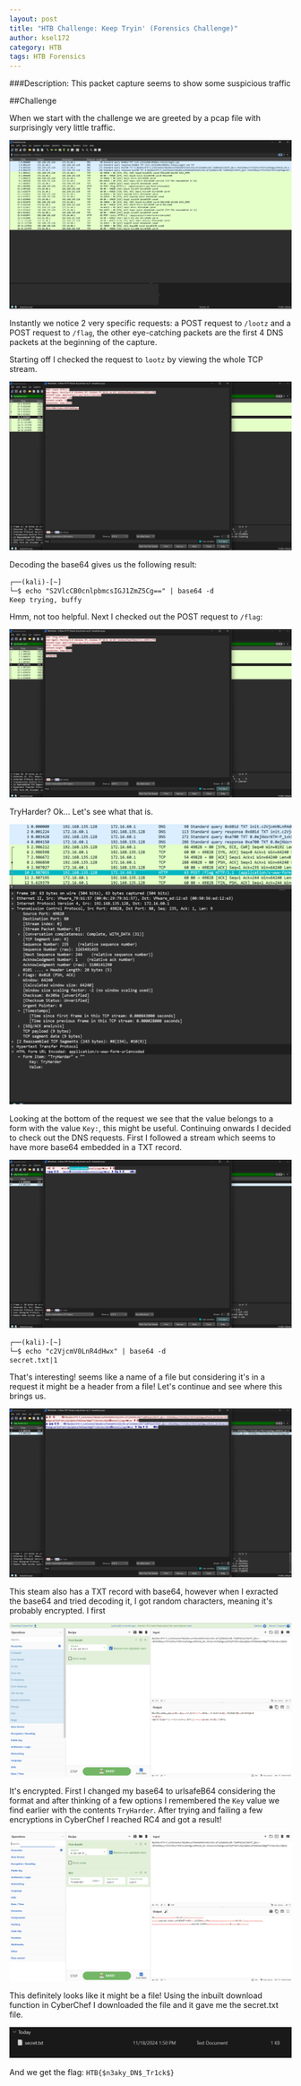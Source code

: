 ```yaml
---
layout: post
title: "HTB Challenge: Keep Tryin' (Forensics Challenge)"
author: ksel172
category: HTB
tags: HTB Forensics
---
```



###Description: This packet capture seems to show some suspicious traffic

##Challenge

When we start with the challenge we are greeted by a pcap file with surprisingly very little traffic.

![PCAP Capture](/assets/img/blogs/2024-11-18-keep-tryin-HTB/image1.png)

Instantly we notice 2 very specific requests: a POST request to ``/lootz`` and a POST request to ``/flag``, the other eye-catching packets are the first 4 DNS packets at the beginning of the capture.

Starting off I checked the request to ``lootz`` by viewing the whole TCP stream. 

![/lootz](/assets/img/blogs/2024-11-18-keep-tryin-HTB/image2.png)

Decoding the base64 gives us the following result:

```
┌──(kali)-[~]
└─$ echo "S2VlcCB0cnlpbmcsIGJ1ZmZ5Cg==" | base64 -d
Keep trying, buffy
```

Hmm, not too helpful. Next I checked out the POST request to ``/flag``:

![/flag](/assets/img/blogs/2024-11-18-keep-tryin-HTB/image3.png)

TryHarder? Ok... Let's see what that is. 

![packet](/assets/img/blogs/2024-11-18-keep-tryin-HTB/image4.png)

Looking at the bottom of the request we see that the value belongs to a form with the value ``Key:``, this might be useful.
Continuing onwards I decided to check out the DNS requests. First I followed a stream which seems to have more base64 embedded in a TXT record.

![packet](/assets/img/blogs/2024-11-18-keep-tryin-HTB/image5.png)

```
┌──(kali)-[~]
└─$ echo "c2VjcmV0LnR4dHwx" | base64 -d
secret.txt|1
```
That's interesting! seems like a name of a file but considering it's in a request it might be a header from a file! Let's continue and see where this brings us.

![packet](/assets/img/blogs/2024-11-18-keep-tryin-HTB/image6.png)

This steam also has a TXT record with base64, however when I exracted the base64 and tried decoding it, I got random characters, meaning it's probably encrypted. I first

![packet](/assets/img/blogs/2024-11-18-keep-tryin-HTB/image7.png)

It's encrypted. First I changed my base64 to urlsafeB64 considering the format and after thinking of a few options I remembered the ``Key`` value we find earlier with the contents ``TryHarder``. After trying and failing a few encryptions in CyberChef I reached RC4 and got a result!

![result](/assets/img/blogs/2024-11-18-keep-tryin-HTB/image8.png)

This definitely looks like it might be a file! Using the inbuilt download function in CyberChef I downloaded the file and it gave me the secret.txt file.

![secret.txt](/assets/img/blogs/2024-11-18-keep-tryin-HTB/image9.png)

And we get the flag: ```HTB{$n3aky_DN$_Tr1ck$}```
